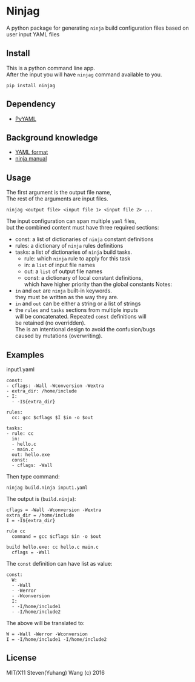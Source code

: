 # Ninjag
A python package for generating `ninja` build configuration files based on user input YAML files

## Install
This is a python command line app.  
After the input you will have `ninjag` command
available to you.
```
pip install ninjag
```

## Dependency
* [PyYAML](https://github.com/yaml/pyyaml)

## Background knowledge
* [YAML format](https://learn.getgrav.org/advanced/yaml)
* [ninja manual](https://ninja-build.org/manual.html#_introduction)

## Usage
The first argument is the output file name,  
The rest of the arguments are input files.
```
ninjag <output file> <input file 1> <input file 2> ...
```

The input configuration can span multiple `yaml` files,  
but the combined content must have three required sections:  
* const: a list of dictionaries of `ninja` constant definitions
* rules: a dictionary of `ninja` rules definitions
* tasks: a list of dictionaries of `ninja` build tasks.  
  - rule: which `ninja` rule to apply for this task
  - in: a `list` of input file names
  - out: a `list` of output file names
  - const: a dictionary  of local constant definitions,  
    which have higher priority than the global constants
Notes:
* `in` and `out` are `ninja` built-in keywords.  
  they must be written as the way they are.
* `in` and `out` can be either a string or a list of strings
* the `rules` and `tasks` sections from multiple inputs  
  will be concatenated. Repeated `const` definitions will  
  be retained (no overridden).  
  The is an intentional design to avoid the confusion/bugs  
  caused by mutations (overwriting).


## Examples
input1.yaml
```
const:
- cflags: -Wall -Wconversion -Wextra
- extra_dir: /home/include
- I:
  - -I${extra_dir}

rules:
  cc: gcc $cflags $I $in -o $out

tasks:
- rule: cc
  in:
  - hello.c
  - main.c
  out: hello.exe
  const:
  - cflags: -Wall

```

Then type command:
```
ninjag build.ninja input1.yaml
```
The output is (`build.ninja`):
```
cflags = -Wall -Wconversion -Wextra
extra_dir = /home/include
I = -I${extra_dir}

rule cc
  command = gcc $cflags $in -o $out

build hello.exe: cc hello.c main.c
  cflags = -Wall

```


The `const` definition can have list as value:
```
const:
  W:
  - -Wall
  - -Werror
  - -Wconversion
  I:
  - -I/home/include1
  - -I/home/include2
```
The above will be translated to:
```
W = -Wall -Werror -Wconversion
I = -I/home/include1 -I/home/include2
```

## License
MIT/X11 Steven(Yuhang) Wang (c) 2016
